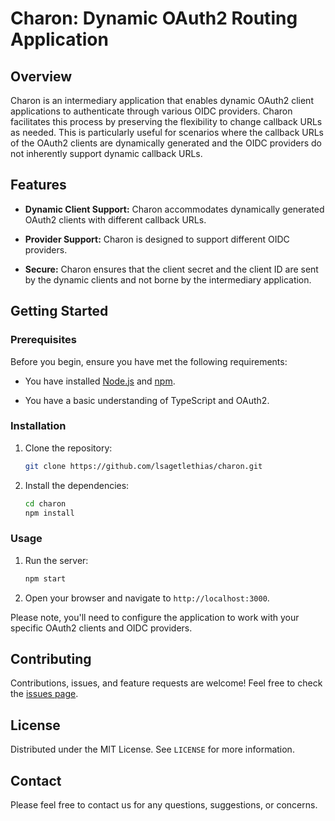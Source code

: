 # Charon: Dynamic OAuth2 Routing Application

## Overview

Charon is an intermediary application that enables dynamic OAuth2 client applications to authenticate through various OIDC providers. Charon facilitates this process by preserving the flexibility to change callback URLs as needed. This is particularly useful for scenarios where the callback URLs of the OAuth2 clients are dynamically generated and the OIDC providers do not inherently support dynamic callback URLs.

## Features

- **Dynamic Client Support:** Charon accommodates dynamically generated OAuth2 clients with different callback URLs.

- **Provider Support:** Charon is designed to support different OIDC providers.

- **Secure:** Charon ensures that the client secret and the client ID are sent by the dynamic clients and not borne by the intermediary application.

## Getting Started

### Prerequisites

Before you begin, ensure you have met the following requirements:

- You have installed [Node.js](https://nodejs.org/) and [npm](https://www.npmjs.com/).

- You have a basic understanding of TypeScript and OAuth2.

### Installation

1. Clone the repository:

    ```bash
    git clone https://github.com/lsagetlethias/charon.git
    ```

2. Install the dependencies:

    ```bash
    cd charon
    npm install
    ```

### Usage

1. Run the server:

    ```bash
    npm start
    ```

2. Open your browser and navigate to `http://localhost:3000`.

Please note, you'll need to configure the application to work with your specific OAuth2 clients and OIDC providers.

## Contributing

Contributions, issues, and feature requests are welcome! Feel free to check the [issues page](https://github.com/lsagetlethias/charon/issues).

## License

Distributed under the MIT License. See `LICENSE` for more information.

## Contact

Please feel free to contact us for any questions, suggestions, or concerns.
